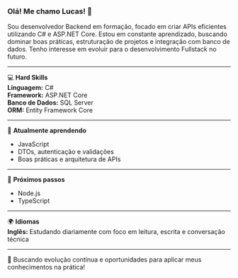 ### Olá! Me chamo Lucas! 👋

Sou desenvolvedor Backend em formação, focado em criar APIs eficientes utilizando C# e ASP.NET Core. Estou em constante aprendizado, buscando dominar boas práticas, estruturação de projetos e integração com banco de dados. Tenho interesse em evoluir para o desenvolvimento Fullstack no futuro.

---

💻 **Hard Skills**  
**Linguagem:** C#  
**Framework:** ASP.NET Core  
**Banco de Dados:** SQL Server  
**ORM:** Entity Framework Core  

---

📘 **Atualmente aprendendo**  
- JavaScript  
- DTOs, autenticação e validações  
- Boas práticas e arquitetura de APIs  

---

🚀 **Próximos passos**  
- Node.js  
- TypeScript  

---

🌍 **Idiomas**  
**Inglês:** Estudando diariamente com foco em leitura, escrita e conversação técnica  

---

🔎 Buscando evolução contínua e oportunidades para aplicar meus conhecimentos na prática!
